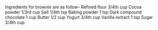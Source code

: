 Ingredients for brownie are as follow-
Refined flour 3/4th cup
Cocoa powder 1/3rd cup
Salt 1/4th tsp
Baking powder 1 tsp
Dark compound chocolate 1 cup
Butter 1/2 cup
Yogurt 3/4th cup
Vanilla extract 1 tsp
Sugar 3/4th cup
